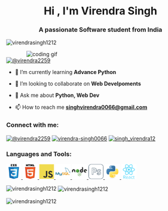 <h1 align="center">Hi , I'm Virendra Singh</h1>
<h3 align="center">A passionate Software student from India</h3>
<p align="left"> <img src="https://komarev.com/ghpvc/?username=virendrasingh1212&label=Profile%20views&color=0e75b6&style=flat" alt="virendrasingh1212" /> </p>
<img src="https://camo.githubusercontent.com/2366b34bb903c09617990fb5fff4622f3e941349e846ddb7e73df872a9d21233/68747470733a2f2f63646e2e6472696262626c652e636f6d2f75736572732f3733303730332f73637265656e73686f74732f363538313234332f6176656e746f2e676966" alt="coding gif" width="450" align="right">
<p align="left"> <a href="https://twitter.com/@virendra2259" target="blank"><img src="https://img.shields.io/twitter/follow/@virendra2259?logo=twitter&style=for-the-badge" alt="@virendra2259" /></a> </p>

- 🌱 I’m currently learning **Advance Python**

- 👯 I’m looking to collaborate on **Web Develpoments**

- 💬 Ask me about **Python, Web Dev**

- 📫 How to reach me **singhvirendra0066@gmail.com**

<h3 align="left">Connect with me:</h3>
<p align="left">
<a href="https://twitter.com/@virendra2259" target="blank"><img align="center" src="https://raw.githubusercontent.com/rahuldkjain/github-profile-readme-generator/master/src/images/icons/Social/twitter.svg" alt="@virendra2259" height="30" width="40" /></a>
<a href="https://linkedin.com/in/virendra-singh0066" target="blank"><img align="center" src="https://raw.githubusercontent.com/rahuldkjain/github-profile-readme-generator/master/src/images/icons/Social/linked-in-alt.svg" alt="virendra-singh0066" height="30" width="40" /></a>
<a href="https://instagram.com/singh_virendra12" target="blank"><img align="center" src="https://raw.githubusercontent.com/rahuldkjain/github-profile-readme-generator/master/src/images/icons/Social/instagram.svg" alt="singh_virendra12" height="30" width="40" /></a>
</p>

<h3 align="left">Languages and Tools:</h3>
<p align="left"> <a href="https://www.w3schools.com/css/" target="_blank" rel="noreferrer"> <img src="https://raw.githubusercontent.com/devicons/devicon/master/icons/css3/css3-original-wordmark.svg" alt="css3" width="40" height="40"/> </a> <a href="https://www.w3.org/html/" target="_blank" rel="noreferrer"> <img src="https://raw.githubusercontent.com/devicons/devicon/master/icons/html5/html5-original-wordmark.svg" alt="html5" width="40" height="40"/> </a> <a href="https://developer.mozilla.org/en-US/docs/Web/JavaScript" target="_blank" rel="noreferrer"> <img src="https://raw.githubusercontent.com/devicons/devicon/master/icons/javascript/javascript-original.svg" alt="javascript" width="40" height="40"/> </a> <a href="https://www.mysql.com/" target="_blank" rel="noreferrer"> <img src="https://raw.githubusercontent.com/devicons/devicon/master/icons/mysql/mysql-original-wordmark.svg" alt="mysql" width="40" height="40"/> </a> <a href="https://nodejs.org" target="_blank" rel="noreferrer"> <img src="https://raw.githubusercontent.com/devicons/devicon/master/icons/nodejs/nodejs-original-wordmark.svg" alt="nodejs" width="40" height="40"/> </a> <a href="https://www.photoshop.com/en" target="_blank" rel="noreferrer"> <img src="https://raw.githubusercontent.com/devicons/devicon/master/icons/photoshop/photoshop-line.svg" alt="photoshop" width="40" height="40"/> </a> <a href="https://www.python.org" target="_blank" rel="noreferrer"> <img src="https://raw.githubusercontent.com/devicons/devicon/master/icons/python/python-original.svg" alt="python" width="40" height="40"/> </a> <a href="https://reactjs.org/" target="_blank" rel="noreferrer"> <img src="https://raw.githubusercontent.com/devicons/devicon/master/icons/react/react-original-wordmark.svg" alt="react" width="40" height="40"/> </a> </p>

<p><img align="left" src="https://github-readme-stats.vercel.app/api/top-langs?username=virendrasingh1212&show_icons=true&locale=en&layout=compact" alt="virendrasingh1212" /></p>

<p>&nbsp;<img align="center" src="https://github-readme-stats.vercel.app/api?username=virendrasingh1212&show_icons=true&locale=en" alt="virendrasingh1212" /></p>

<p><img align="center" src="https://github-readme-streak-stats.herokuapp.com/?user=virendrasingh1212&" alt="virendrasingh1212" /></p>
